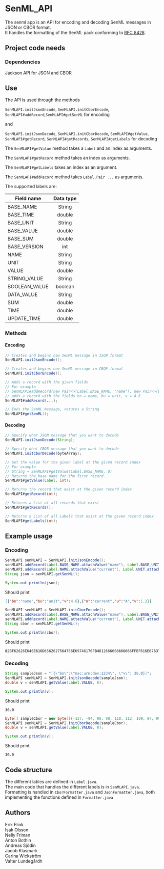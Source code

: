 # SenML_API
The senml app is an API for encoding and decoding SenML messages in JSON or CBOR format.  
It handles the formatting of the SenML pack conforming to [RFC 8428](https://tools.ietf.org/html/rfc8428).

## Project code needs

### Dependencies
Jackson API for JSON and CBOR

## Use

The API is used through the methods 

`SenMLAPI.initJsonEncode`, `SenMLAPI.initCborEncode`, `SenMLAPI#addRecord`,`SenMLAPI#getSenML` for encoding 

and 

`SenMLAPI.initJsonDecode`, `SenMLAPI.initCborDecode`, `SenMLAPI#getValue`, `SenMLAPI#getRecord`, `SenMLAPI#getRecords`, `SenMLAPI#getLabels` for decoding

The `SenMLAPI#getValue` method takes a `Label` and an index as arguments.

The `SenMLAPI#getRecord` method takes an index as arguments.

The `SenMLAPI#getLabels` takes an index as an argument.

The `SenMLAPI#addRecord` method takes `Label.Pair ...` as arguments.

The supported labels are:

| Field name    | Data type |
| ------------- |:---------:|
| BASE_NAME     | String    |
| BASE_TIME     | double    |
| BASE_UNIT     | String    |
| BASE_VALUE    | double    |
| BASE_SUM      | double    |
| BASE_VERSION  | int       |
| NAME          | String    |
| UNIT          | String    |
| VALUE         | double    |
| STRING_VALUE  | String    |
| BOOLEAN_VALUE | boolean   |
| DATA_VALUE    | String    |
| SUM           | double    |
| TIME          | double    |
| UPDATE_TIME   | double    |

### Methods

#### Encoding

```java
// Creates and begins new SenML message in JSON format
SenMLAPI.initJsonEncode();
```
```java
// Creates and begins new SenML message in CBOR format
SenMLAPI.initCborEncode();
```
```java
// Adds a record with the given fields
// For example 
// SenMLAPI#addRecord(new Pair<>(Label.BASE_NAME, "name"), new Pair<>(Label.BASE_UNIT, "unit"), new Pair<>(Label.VALUE, 4.6))
// adds a record with the fields bn = name, bu = unit, v = 4.6
SenMLAPI#addRecord(...);
```
```java
// Ends the SenML message, returns a String
SenMLAPI#getSenML();
```

#### Decoding
```java
// Specify what JSON message that you want to decode
SenMLAPI.initJsonDecode(String);
```
```java
// Specify what CBOR message that you want to decode
SenMLAPI.initCborDecode(byteArray);
```
```java
// Get the value for the given label at the given record index
// For example 
// String = SenMLAPI#getValue(Label.BASE_NAME, 0)
// Returns the base name for the first record.
SenMLAPI#getValue(Label, int);
```
```java
// Returns the record that exist at the given record index
SenMLAPI#getRecord(int);
```
```java
// Returns a List of all records that exist
SenMLAPI#getRecords();
```
```java
// Returns a List of all Labels that exist at the given record index
SenMLAPI#getLabels(int);
```

## Example usage

### Encoding
```java
SenMLAPI senMLAPI = SenMLAPI.initJsonEncode();
senMLAPI.addRecord(Label.BASE_NAME.attachValue("name"), Label.BASE_UNIT.attachValue("unit"), Label.VALUE.attachValue(4.6));
senMLAPI.addRecord(Label.NAME.attachValue("current"), Label.UNIT.attachValue("A"), Label.VALUE.attachValue(1.2));
String json = senMLAPI.getSenML();

System.out.println(json);
```
Should print
```json
[{"bn":"name","bu":"unit","v":4.6},{"n":"current","u":"A","v":1.2}]
```

```java
SenMLAPI senMLAPI = SenMLAPI.initCborEncode();
senMLAPI.addRecord(Label.BASE_NAME.attachValue("name"), Label.BASE_UNIT.attachValue("unit"), Label.VALUE.attachValue(4.6));
senMLAPI.addRecord(Label.NAME.attachValue("current"), Label.UNIT.attachValue("A"), Label.VALUE.attachValue(1.2));
String cbor = senMLAPI.getSenML();

System.out.println(cbor);
```
Should print
```cbor
82BF62626E646E616D6562627564756E69746176FB4012666666666666FFBF616E6763757272656E74617561416176FB3FF3333333333333FF
```

### Decoding
```java
String sampleJson = "[{\"bn\":\"mac:urn:dev:1234\", \"v\": 30.0}]";
SenMLAPI senMLAPI = SenMLAPI.initJsonDecode(sampleJson);
double v = senMLAPI.getValue(Label.VALUE, 0);

System.out.println(v);
```
Should print
```
30.0
```

```java
byte[] sampleCbor = new byte[]{-127, -94, 98, 98, 110, 112, 109, 97, 99, 58, 117, 114, 110, 58, 100, 101, 118, 58, 49, 50, 51, 52, 97, 118, -7, 79, -128};
SenMLAPI senMLAPI = SenMLAPI.initCborDecode(sampleCbor);
double v = senMLAPI.getValue(Label.VALUE, 0);

System.out.println(v);
```
Should print
```
30.0
```

## Code structure
The different lables are defined in `Label.java`.  
The main code that handles the different labels is in `SenMLAPI.java`.  
Formatting is handled in `CborFormatter.java` and `JsonFormatter.java`, both implementing the functions defined in `Formatter.java`  

## Authors
Erik Flink   \
Isak Olsson \
Nelly Friman \
Anton Bothin   \
Andreas Sjödin \
Jacob Klasmark  \
Carina Wickström \
Valter Lundegårdh 
